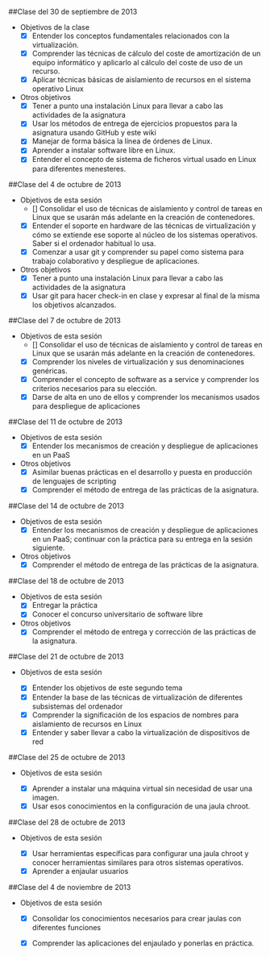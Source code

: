 ##Clase del 30 de septiembre de 2013 

* Objetivos de la clase 
  * [x] Entender los conceptos fundamentales relacionados con la virtualización.
  * [x] Comprender las técnicas de cálculo del coste de amortización de un equipo informático y aplicarlo al cálculo del coste de uso de un recurso.
  * [x] Aplicar técnicas básicas de aislamiento de recursos en el sistema operativo Linux

* Otros objetivos 
  * [x] Tener a punto una instalación Linux para llevar a cabo las actividades de la asignatura
  * [x] Usar los métodos de entrega de ejercicios propuestos para la asignatura usando GitHub y este wiki
  * [x] Manejar de forma básica la línea de órdenes de Linux.
  * [x] Aprender a instalar software libre en Linux. 
  * [x] Entender el concepto de sistema de ficheros virtual usado en Linux para diferentes menesteres.

##Clase del 4 de octubre de 2013 

* Objetivos de esta sesión 
  * [] Consolidar el uso de técnicas de aislamiento y control de tareas en Linux que se usarán más adelante en la creación de contenedores. 
  * [x] Entender el soporte en hardware de las técnicas de virtualización y cómo se extiende ese soporte al núcleo de los sistemas operativos. Saber si el ordenador habitual lo usa.
  * [x] Comenzar a usar git y comprender su papel como sistema para trabajo colaborativo y despliegue de aplicaciones.

* Otros objetivos 
  * [x] Tener a punto una instalación Linux para llevar a cabo las actividades de la asignatura
  * [x] Usar git para hacer check-in en clase y expresar al final de la misma los objetivos alcanzados.

##Clase del 7 de octubre de 2013

* Objetivos de esta sesión
  * [] Consolidar el uso de técnicas de aislamiento y control de tareas en Linux que se usarán más adelante en la creación de contenedores.
  * [x] Comprender los niveles de virtualización y sus denominaciones genéricas.
  * [x] Comprender el concepto de software as a service y comprender los criterios necesarios para su elección.
  * [x] Darse de alta en uno de ellos y comprender los mecanismos usados para despliegue de aplicaciones

##Clase del 11 de octubre de 2013

* Objetivos de esta sesión
  * [x] Entender los mecanismos de creación y despliegue de aplicaciones en un PaaS

* Otros objetivos
  * [x] Asimilar buenas prácticas en el desarrollo y puesta en producción de lenguajes de scripting
  * [x] Comprender el método de entrega de las prácticas de la asignatura.

##Clase del 14 de octubre de 2013

* Objetivos de esta sesión
  * [x] Entender los mecanismos de creación y despliegue de aplicaciones en un PaaS; continuar con la práctica para su entrega en la sesión siguiente. 

* Otros objetivos
  * [x] Comprender el método de entrega de las prácticas de la asignatura.

##Clase del 18 de octubre de 2013

* Objetivos de esta sesión
  * [x] Entregar la práctica
  * [x] Conocer el concurso universitario de software libre

* Otros objetivos
  * [x] Comprender el método de entrega y corrección de las prácticas de la asignatura.

##Clase del 21 de octubre de 2013

* Objetivos de esta sesión

  * [x] Entender los objetivos de este segundo tema
  * [x] Entender la base de las técnicas de virtualización de diferentes subsistemas del ordenador
  * [x] Comprender la significación de los espacios de nombres para aislamiento de recursos en Linux
  * [x] Entender y saber llevar a cabo la virtualización de dispositivos de red

##Clase del 25 de octubre de 2013

* Objetivos de esta sesión

  * [x] Aprender a instalar una máquina virtual sin necesidad de usar una imagen.
  * [x] Usar esos conocimientos en la configuración de una jaula chroot.

##Clase del 28 de octubre de 2013

* Objetivos de esta sesión

  * [x] Usar herramientas específicas para configurar una jaula chroot y conocer herramientas similares para otros sistemas operativos.
  * [x] Aprender a enjaular usuarios

##Clase del 4 de noviembre de 2013

* Objetivos de esta sesión

  * [x] Consolidar los conocimientos necesarios para crear jaulas con diferentes funciones
  * [x] Comprender las aplicaciones del enjaulado y ponerlas en práctica.

 


